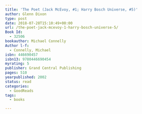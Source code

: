 ```yaml
---
title: 'The Poet (Jack McEvoy, #1; Harry Bosch Universe, #5)'
author: Glenn Dixon
type: post
date: 2018-07-28T15:10:49+00:00
url: /the-poet-jack-mcevoy-1-harry-bosch-universe-5/
Book Id:
  - 32506
bookauthor: Michael Connelly
Author l-f:
  - Connelly, Michael
isbn: 446690457
isbn13: 9780446690454
myrating: 5
publisher: Grand Central Publishing
pages: 510
yearpublished: 2002
status: read
categories:
  - GoodReads
tags:
  - books

---
```

